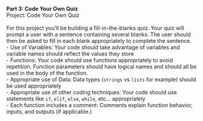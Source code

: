 <b>Part 3: Code Your Own Quiz</b>
<br>Project: Code Your Own Quiz
<br><br>For this project you'll be building a fill-in-the-blanks quiz. Your quiz will prompt a user with a sentence containing several blanks. The user should then be asked to fill in each blank appropriately to complete the sentence.
<br>- Use of Variables: Your code should take advantage of variables and variable names should reflect the values they store
<br>- Functions: Your code should use functions appropriately to avoid repetition. Function parameters should have logical names and should all be used in the body of the function.
<br>- Appropriate use of Data: Data types (`strings` vs `lists` for example) should be used appropriately
<br>- Appropriate use of other coding techniques: Your code should use statements like `if`, `elif`, `else`, `while`, etc... appropriately
<br>- Each function includes a comment: Comments explain function behavior, inputs, and outputs (if applicable.)
